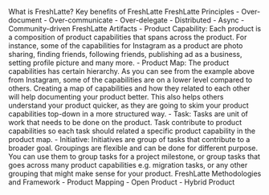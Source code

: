 What is FreshLatte?
Key benefits of FreshLatte
FreshLatte Principles
                - Over-document
                - Over-communicate
                - Over-delegate
                - Distributed
                - Async
                - Community-driven
FreshLatte Artifacts
				- Product Capability: Each product is a composition of product capabilities that spans across the product. For instance, some of the capabilities for Instagram as a product are photo sharing, finding friends, following friends, publishing ad as a business, setting profile picture and many more.
				- Product Map: The product capabilities has certain hierarchy. As you can see from the example above from Instagram, some of the capabilities are on a lower level compared to others. Creating a map of capabilities and how they related to each other will help documenting your product better. This also helps others understand your product quicker, as they are going to skim your product capabilities top-down in a more structured way.
				- Task: Tasks are unit of work that needs to be done on the product. Task contribute to product capabilities so each task should related a specific product capability in the product map.
				- Initiative: Initiatives are group of tasks that contribute to a broader goal. Groupings are flexible and can be done for different purpose. You can use them to group tasks for a project milestone, or group tasks that goes across many product capabilities e.g. migration tasks, or any other grouping that might make sense for your product.
FreshLatte Methodologies and Framework
	- Product Mapping
	- Open Product
	- Hybrid Product
